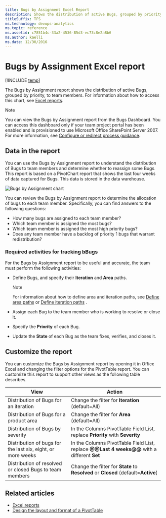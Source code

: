 ```yaml
---
title: Bugs by Assignment Excel Report  
description: Shows the distribution of active Bugs, grouped by priority, to team members - Team Foundation Server  
titleSuffix: TFS
ms.technology: devops-analytics
ms.topic: reference
ms.assetid: c7851b4c-33a2-4536-85d3-ec73c8e2a8b6
ms.author: kaelli
ms.date: 12/30/2016
---
```


# Bugs by Assignment Excel report

[!INCLUDE [temp](../includes/tfs-sharepoint-version.md)]

The Bugs by Assignment report shows the distribution of active Bugs, grouped by priority, to team members. For information about how to access this chart, see [Excel reports](excel-reports.md).

> [!NOTE]
> You can view the Bugs by Assignment report from the Bugs Dashboard. You can access this dashboard only if your team project portal has been enabled and is provisioned to use Microsoft Office SharePoint Server 2007. For more information, see [Configure or redirect process guidance](../../project/configure-or-redirect-process-guidance.md).

<a name="Data"></a>

## Data in the report

You can use the Bugs by Assignment report to understand the distribution of Bugs to team members and determine whether to reassign some Bugs. This report is based on a PivotChart report that shows the last four weeks of data captured for Bugs. This data is stored in the data warehouse.

![Bugs by Assignment chart](media/procguid_byassignment.png "ProcGuid_ByAssignment")

You can review the Bugs by Assignment report to determine the allocation of bugs to each team member. Specifically, you can find answers to the following questions:

* How many bugs are assigned to each team member?
* Which team member is assigned the most bugs?
* Which team member is assigned the most high priority bugs?
* Does any team member have a backlog of priority 1 bugs that warrant redistribution?

### Required activities for tracking bBugs

For the Bugs by Assignment report to be useful and accurate, the team must perform the following activities:

* Define Bugs, and specify their **Iteration** and **Area** paths.

  > [!NOTE]
  > For information about how to define area and iteration paths, see [Define area paths](../../organizations/settings/set-area-paths.md) or [Define iteration paths](../../organizations/settings/set-iteration-paths-sprints.md) .

* Assign each Bug to the team member who is working to resolve or close it.
* Specify the **Priority** of each Bug.
* Update the **State** of each Bug as the team fixes, verifies, and closes it.

<a name="Updating"></a>

## Customize the report

You can customize the Bugs by Assignment report by opening it in Office Excel and changing the filter options for the PivotTable report. You can customize this report to support other views as the following table describes.

| View                                                        | Action                                                                                      |
| ----------------------------------------------------------- | ------------------------------------------------------------------------------------------- |
| Distribution of Bugs for an iteration                       | Change the filter for **Iteration** (default=All)                                           |
| Distribution of Bugs for a product area                     | Change the filter for **Area** (default=All)                                                |
| Distribution of Bugs by severity                            | In the Columns PivotTable Field List, replace **Priority** with **Severity**                |
| Distribution of bugs for the last six, eight, or more weeks | In the Columns PivotTable Field List, replace **@@Last 4 weeks@@** with a different **Set** |
| Distribution of resolved or closed Bugs to team members     | Change the filter for **State** to **Resolved** or **Closed** (default=**Active**)          |

## Related articles

* [Excel reports](excel-reports.md)
* [Design the layout and format of a PivotTable](https://support.office.com/article/design-the-layout-and-format-of-a-pivottable-a9600265-95bf-4900-868e-641133c05a80)
